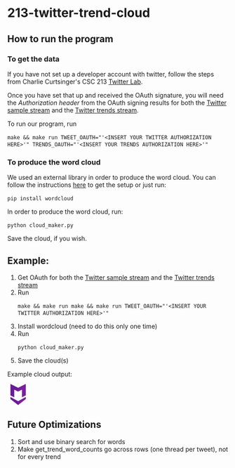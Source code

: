 # 213-twitter-trend-cloud
   
## How to run the program
### To get the data
If you have not set up a developer account with twitter, follow the steps from Charlie Curtsinger's CSC 213 [Twitter Lab](http://www.cs.grinnell.edu/~curtsinger/teaching/2016S/CSC213/labs/twitter/).

Once you have set that up and received the OAuth signature, you will need the *Authorization header* from the OAuth signing results for both the [Twitter sample stream](https://dev.twitter.com/streaming/reference/get/statuses/sample) and the [Twitter trends stream](https://dev.twitter.com/rest/reference/get/trends/place). 

To run our program, run
```
make && make run TWEET_OAUTH="'<INSERT YOUR TWITTER AUTHORIZATION HERE>'" TRENDS_OAUTH="'<INSERT YOUR TRENDS AUTHORIZATION HERE>'"
```


### To produce the word cloud
We used an external library in order to produce the word cloud. You can follow the instructions [here](https://github.com/amueller/word_cloud) to get the setup or just run:

```
pip install wordcloud
```

In order to produce the word cloud, run:

```
python cloud_maker.py
```

Save the cloud, if you wish.

## Example:
1. Get OAuth for both the [Twitter sample stream](https://dev.twitter.com/streaming/reference/get/statuses/sample) and the [Twitter trends stream](https://dev.twitter.com/rest/reference/get/trends/place)
2. Run
	```
	make && make run make && make run TWEET_OAUTH="'<INSERT YOUR TWITTER AUTHORIZATION HERE>'"
	```
3. Install wordcloud (need to do this only one time)
4. Run
	```
	python cloud_maker.py
	```
5. Save the cloud(s)

Example cloud output:

![alt text][logo]

[logo]: https://github.com/adam-p/markdown-here/raw/master/src/common/images/icon48.png "Word cloud for ______"

## Future Optimizations
1. Sort and use binary search for words
2. Make get_trend_word_counts go across rows (one thread per tweet), not for every trend
